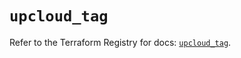 # `upcloud_tag`

Refer to the Terraform Registry for docs: [`upcloud_tag`](https://registry.terraform.io/providers/upcloudltd/upcloud/5.6.0/docs/resources/tag).
